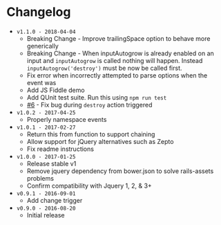 # Changelog

- `v1.1.0 - 2018-04-04`
  - Breaking Change - Improve trailingSpace option to behave more generically
  - Breaking Change - When inputAutogrow is already enabled on an input and `inputAutogrow` is called nothing will happen. Instead `inputAutogrow('destroy')` must be now be called first.
  - Fix error when incorrectly attempted to parse options when the event was
  - Add JS Fiddle demo
  - Add QUnit test suite. Run this using `npm run test`
  - [#6](https://github.com/westonganger/input-autogrow/issues/6) - Fix bug during `destroy` action
  triggered
- `v1.0.2 - 2017-04-25`
  - Properly namespace events
- `v1.0.1 - 2017-02-27`
  - Return this from function to support chaining
  - Allow support for jQuery alternatives such as Zepto
  - Fix readme instructions
- `v1.0.0 - 2017-01-25`
  - Release stable v1
  - Remove jquery dependency from bower.json to solve rails-assets problems
  - Confirm compatibility with Jquery 1, 2, & 3+
- `v0.9.1 - 2016-09-01`
  - Add change trigger
- `v0.9.0 - 2016-08-20`
  - Initial release

